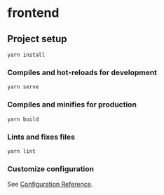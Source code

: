 # frontend

## Project setup
```
yarn install
```

### Compiles and hot-reloads for development
```
yarn serve
```

### Compiles and minifies for production
```
yarn build
```

### Lints and fixes files
``` 
yarn lint
```

### Customize configuration
See [Configuration Reference](https://cli.vuejs.org/config/).
